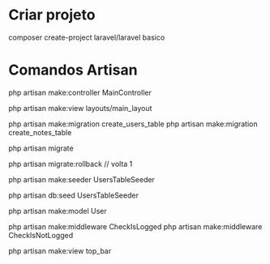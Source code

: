 # Criar projeto

composer create-project laravel/laravel basico


# Comandos Artisan
php artisan make:controller MainController

php artisan make:view layouts/main_layout


php artisan make:migration create_users_table
php artisan make:migration create_notes_table

php artisan migrate

php artisan migrate:rollback // volta 1 


php artisan make:seeder UsersTableSeeder


php artisan db:seed UsersTableSeeder

php artisan make:model User



php artisan make:middleware CheckIsLogged
php artisan make:middleware CheckIsNotLogged

php artisan make:view top_bar
